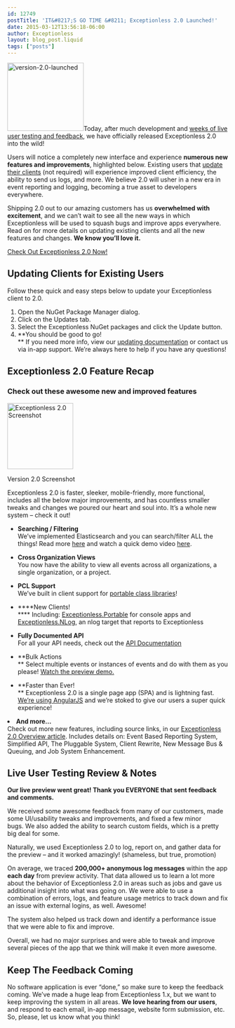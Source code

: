 ```yaml
---
id: 12749
postTitle: 'IT&#8217;S GO TIME &#8211; Exceptionless 2.0 Launched!'
date: 2015-03-12T13:56:18-06:00
author: Exceptionless
layout: blog_post.liquid
tags: ["posts"]
---
```

<img loading="lazy" class="alignright size-full wp-image-12751" src="http://exceptionless.com/assets/version-2.0-launched.png" alt="version-2.0-launched" width="174" height="155" data-id="12751" />Today, after much development and [weeks of live user testing and feedback](#preview), we have officially released Exceptionless 2.0 into the wild!

Users will notice a completely new interface and experience **numerous new features and improvements**, highlighted below. Existing users that <a title="Update Exceptionless Client to 2.0" href="http://docs.exceptionless.com/contents/upgrading/" target="_blank">update their clients</a> (not required) will experience improved client efficiency, the ability to send us logs, and more. We believe 2.0 will usher in a new era in event reporting and logging, becoming a true asset to developers everywhere.

Shipping 2.0 out to our amazing customers has us **overwhelmed with excitement**, and we can&#8217;t wait to see all the new ways in which Exceptionless will be used to squash bugs and improve apps everywhere. Read on for more details on updating existing clients and all the new features and changes. **We know you&#8217;ll love it.**

<div class="signup center">
  <a class="btn btn-large btn-primary" href="https://be.exceptionless.io/" target="_blank">Check Out Exceptionless 2.0 Now!</a>
</div>

<!--more-->

## Updating Clients for Existing Users

Follow these quick and easy steps below to update your Exceptionless client to 2.0.

  1. Open the NuGet Package Manager dialog.
  2. Click on the Updates tab.
  3. Select the Exceptionless NuGet packages and click the Update button.
  4. **You should be good to go!  
** If you need more info, view our <a title="Upgrading Exceptionless" href="http://docs.exceptionless.com/contents/upgrading/" target="_blank">updating documentation</a> or contact us via in-app support. We&#8217;re always here to help if you have any questions!

## Exceptionless 2.0 Feature Recap

### Check out these awesome new and improved features<figure id="attachment_12762" class="thumbnail wp-caption alignright" style="width: 150px">

[<img loading="lazy" class="wp-image-12762 size-thumbnail" src="http://exceptionless.com/assets/version-2-launch-screenshot-150x150.jpg" alt="Exceptionless 2.0 Screenshot" width="150" height="150" data-id="12762" />](http://exceptionless.com/assets/version-2-launch-screenshot.jpg)<figcaption class="caption wp-caption-text">Version 2.0 Screenshot</figcaption></figure> 

Exceptionless 2.0 is faster, sleeker, mobile-friendly, more functional, includes all the below major improvements, and has countless smaller tweaks and changes we poured our heart and soul into. It&#8217;s a whole new system &#8211; check it out!

  * **Searching / Filtering**  
    We’ve implemented Elasticsearch and you can search/filter ALL the things! Read more <a title="Exceptionless 2.0 Elasticsearch" href="http://exceptionless.com/making-move-elastic-search-exceptionless-2-0/" target="_blank">here</a> and watch a quick demo video <a title="Exceptionless Search Filters" href="http://exceptionless.com/filter-your-exceptions-video-demo/" target="_blank">here</a>.

  * **Cross Organization Views**  
    You now have the ability to view all events across all organizations, a single organization, or a project.

  * **PCL Support**  
    We’ve built in client support for <a title="Exceptionless.Portable" href="https://www.nuget.org/packages/exceptionless.portable" target="_blank">portable class libraries</a>!

  * ****New Clients!  
**** Including: <a title="Exceptionless.Portable" href="https://www.nuget.org/packages/exceptionless.portable" target="_blank">Exceptionless.Portable</a> for console apps and <a title="Exceptionless NLOG Client" href="http://www.nuget.org/packages/exceptionless.nlog" target="_blank">Exceptionless.NLog</a>, an nlog target that reports to Exceptionless

  * **Fully Documented API**  
    For all your API needs, check out the <a title="Exceptionless API Documentation" href="https://api.exceptionless.io/docs/index" target="_blank">API Documentation</a>

  * **Bulk Actions  
** Select multiple events or instances of events and do with them as you please! <a title="Exceptionless 2.0 Bulk Actions" href="http://exceptionless.com/bulk-actions-sneak-peak-exceptionless-2-0-video/" target="_blank">Watch the preview demo.</a>

  * **Faster than Ever!  
** Exceptionless 2.0 is a single page app (SPA) and is lightning fast. <a title="Exceptionless 2.0 AngularJS" href="http://exceptionless.com/angularjs-exceptionless-2-0/" target="_blank">We’re using AngularJS</a> and we’re stoked to give our users a super quick experience!

<li id="preview">
  <strong>And more…<br /> </strong>Check out more new features, including source links, in our <a title="Exceptionless 2.0 Overview" href="http://exceptionless.com/upcoming-exceptionless-version-2-0-overview-review/" target="_blank">Exceptionless 2.0 Overview article</a>. Includes details on: Event Based Reporting System, Simplified API, The Pluggable System, Client Rewrite, New Message Bus & Queuing, and Job System Enhancement.
</li>

## Live User Testing Review & Notes

**Our live preview went great! Thank you EVERYONE that sent feedback and comments.**

We received some awesome feedback from many of our customers, made some UI/usability tweaks and improvements, and fixed a few minor bugs. We also added the ability to search custom fields, which is a pretty big deal for some.

Naturally, we used Exceptionless 2.0 to log, report on, and gather data for the preview &#8211; and it worked amazingly! (shameless, but true, promotion)

On average, we traced **200,000+ anonymous log messages** within the app **each day** from preview activity. That data allowed us to learn a lot more about the behavior of Exceptionless 2.0 in areas such as jobs and gave us additional insight into what was going on. We were able to use a combination of errors, logs, and feature usage metrics to track down and fix an issue with external logins, as well. Awesome!

The system also helped us track down and identify a performance issue that we were able to fix and improve.

Overall, we had no major surprises and were able to tweak and improve several pieces of the app that we think will make it even more awesome.

## Keep The Feedback Coming

No software application is ever &#8220;done,&#8221; so make sure to keep the feedback coming. We&#8217;ve made a huge leap from Exceptionless 1.x, but we want to keep improving the system in all areas. **We love hearing from our users**, and respond to each email, in-app message, website form submission, etc. So, please, let us know what you think!
